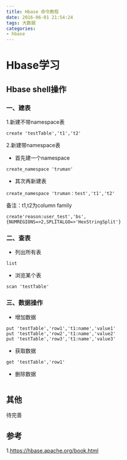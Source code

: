 ```yaml
---
title: Hbase 命令教程
date: 2016-06-01 21:54:24
tags: 大数据
categories:
- hbase
---
```

# Hbase学习
## Hbase shell操作
### 一、建表
1.新建不带namespace表
```
create 'testTable','t1','t2'
```
2.新建带namespace表
- 首先建一个namespace
```
create_namespace 'truman'
```
- 其次再新建表
```
create_namespace 'truman：test','t1','t2'
```
备注：t1,t2为column family
```
create'reason:user_test','bs',{NUMREGIONS=>2,SPLITALGO=>'HexStringSplit'}

```
### 二、查表
- 列出所有表
```
list
```
- 浏览某个表
``` hbase
scan 'testTable'
```
### 三、数据操作
- 增加数据
```
put 'testTable','row1','t1:name','value1'
put 'testTable','row2','t1:name','value2'
put 'testTable','row3','t1:name','value3'
```
- 获取数据
```
get 'testTable','row1'
```
- 删除数据
```

```
## 其他
待完善
## 参考
1.https://hbase.apache.org/book.html
